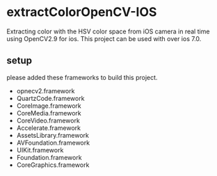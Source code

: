 # extractColorOpenCV-IOS

Extracting color with the HSV color space from iOS camera in real time using OpenCV2.9 for ios. 
This project can be used with over ios 7.0.

## setup

please added these frameworks to build this project.

- opnecv2.framework
- QuartzCode.framework
- CoreImage.framework
- CoreMedia.framework
- CoreVideo.framework
- Accelerate.framework
- AssetsLibrary.framework
- AVFoundation.framework
- UIKit.framework
- Foundation.framework
- CoreGraphics.framework

